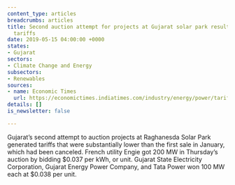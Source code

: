 ```yaml
---
content_type: articles
breadcrumbs: articles
title: Second auction attempt for projects at Gujarat solar park results in lower
  tariffs
date: 2019-05-15 04:00:00 +0000
states:
- Gujarat
sectors:
- Climate Change and Energy
subsectors:
- Renewables
sources:
- name: Economic Times
  url: https://economictimes.indiatimes.com/industry/energy/power/tariffs-fall-in-gujarat-solar-auction/articleshow/69255705.cms
details: []
is_newsletter: false

---
```

Gujarat’s second attempt to auction projects at Raghanesda Solar Park generated tariffs that were substantially lower than the first sale in January, which had been canceled. French utility Engie got 200 MW in Thursday’s auction by bidding $0.037 per kWh, or unit. Gujarat State Electricity Corporation, Gujarat Energy Power Company, and Tata Power won 100 MW each at $0.038 per unit.
